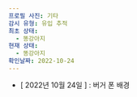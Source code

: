 ```yaml
---
프로필 사진: 기타
감시 유형: 유입 추적
최초 상태:
  - 똥강아지
현재 상태:
  - 똥강아지
확인날짜: 2022-10-24
---
```

- [ 2022년 10월 24일 ] : 버거 폰 배경
